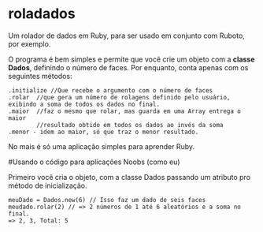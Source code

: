 roladados
=========

Um rolador de dados em Ruby, para ser usado em conjunto com Ruboto, por exemplo.

O programa é bem simples e permite que você crie um objeto com a **classe Dados**, definindo o número de faces.
Por enquanto, conta apenas com os seguintes métodos:

    .initialize //Que recebe o argumento com o número de faces    
    .rolar  //que gera um número de rolagens definido pelo usuário, exibindo a soma de todos os dados no final.    
    .maior  //faz o mesmo que rolar, mas guarda em uma Array entrega o maior 
            //resultado obtido em todos os dados ao invés da soma
    .menor - idem ao maior, só que traz o menor resultado.

No mais é só uma aplicação simples para aprender Ruby.

#Usando o código para aplicações Noobs (como eu)

Primeiro você cria o objeto, com a classe Dados passando um atributo pro método de inicialização.

    meuDado = Dados.new(6) // Isso faz um dado de seis faces
    meudado.rolar(2) // => 2 números de 1 até 6 aleatórios e a soma no final.
    => 2, 3, Total: 5

